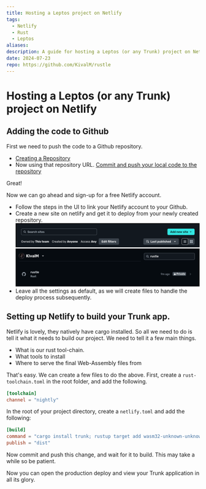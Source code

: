 ```yaml
---
title: Hosting a Leptos project on Netlify
tags:
  - Netlify
  - Rust
  - Leptos
aliases: 
description: A guide for hosting a Leptos (or any Trunk) project on Netlify
date: 2024-07-23
repo: https://github.com/KivalM/rustle
---
```

# Hosting a Leptos (or any Trunk) project on Netlify
## Adding the code to Github
First we need to push the code to a Github repository. 
- [Creating a Repository](https://docs.github.com/en/get-started/start-your-journey/uploading-a-project-to-github)
- Now using that repository URL. [Commit and push your local code to the repository](https://docs.github.com/en/migrations/importing-source-code/using-the-command-line-to-import-source-code/adding-locally-hosted-code-to-github)

Great!

Now we can go ahead and sign-up for a free Netlify account. 
- Follow the steps in the UI to link your Netlify account to your Github.
- Create a new site on netlify and get it to deploy from your newly created repository.
  ![](../../_attachments/Pasted%20image%2020240723220355.png)
  ![](../../_attachments/Pasted%20image%2020240723220421.png)
- Leave all the settings as default, as we will create files to handle the deploy process subsequently. 

## Setting up Netlify to build your Trunk app.
Netlify is lovely, they natively have cargo installed. So all we need to do is tell it what it needs to build our project. We need to tell it a few main things. 
- What is our rust tool-chain. 
- What tools to install
- Where to serve the final Web-Assembly files from

That's easy. We can create a few files to do the above.
First, create a `rust-toolchain.toml` in the root folder, and add the following. 
```toml
[toolchain]
channel = "nightly"
```

In the root of your project directory, create a `netlify.toml` and add the following:
```toml
[build]
command = "cargo install trunk; rustup target add wasm32-unknown-unknown; trunk build --release"
publish = "dist"
```

Now commit and push this change, and wait for it to build. This may take a while so be patient. 

Now you can open the production deploy and view your Trunk application in all its glory. 

